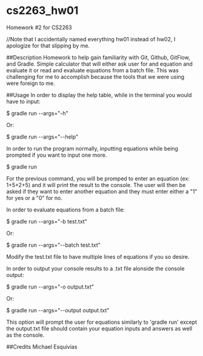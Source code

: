 # cs2263_hw01
Homework #2 for CS2263 

//Note that I accidentally named everything hw01 instead of hw02, I apologize for that slipping by me. 



##Description
Homework to help gain familiarity with Git, Github, GitFlow, and Gradle.
Simple calculator that will either ask user for and equation and evaluate it or read and evaluate equations from a batch file. 
This was challenging for me to accomplish because the tools that we were using were foreign to me.

##Usage
In order to display the help table, while in the terminal you would have to input:

$ gradle run --args="-h"

Or:

$ gradle run --args="--help"

In order to run the program normally, inputting equations while being prompted if you want to input one more. 

$ gradle run

For the previous command, you will be promped to enter an equation (ex: 1+5+2+5) and it will print the result to the console.
The user will then be asked if they want to enter another equation and they must enter either a "1" for yes or a "0" for no. 


In order to evaluate equations from a batch file:

$ gradle run --args="-b test.txt" 

Or: 

$ gradle run --args="--batch test.txt"

Modify the test.txt file to have multiple lines of equations if you so desire. 

In order to output your console results to a .txt file alonside the console output:

$ gradle run --args="-o output.txt"

Or: 

$ gradle run --args="--output output.txt"

This option will prompt the user for equations similarly to 'gradle run' except the output.txt file should contain your equation inputs and answers as well as the console.



##Credits
Michael Esquivias








